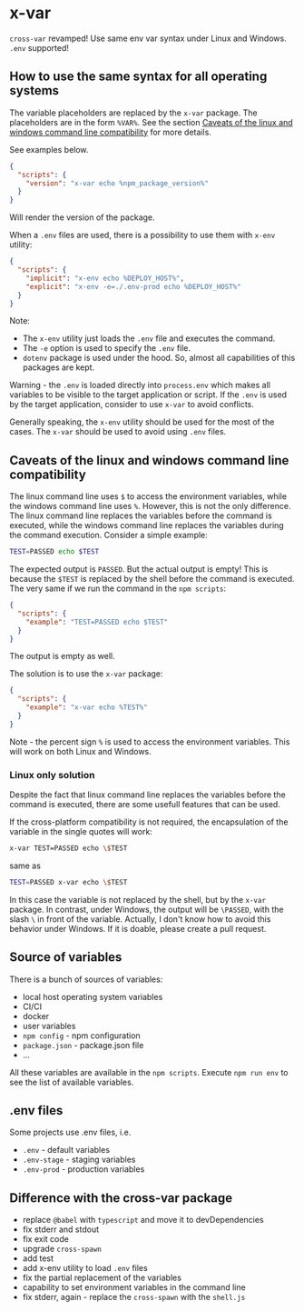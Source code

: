 # x-var

`cross-var` revamped! Use same env var syntax under Linux and Windows. `.env` supported!

## How to use the same syntax for all operating systems

The variable placeholders are replaced by the `x-var` package. The placeholders are in the form `%VAR%`.
See the section [Caveats of the linux and windows command line compatibility](#caveats-of-the-linux-and-windows-command-line-compatibility) for more details.

See examples below.
```json
{
  "scripts": {
    "version": "x-var echo %npm_package_version%"
  }
}
```
Will render the version of the package.

When a `.env` files are used, there is a possibility to use them with `x-env` utility:
```json
{
  "scripts": {
    "implicit": "x-env echo %DEPLOY_HOST%",
    "explicit": "x-env -e=./.env-prod echo %DEPLOY_HOST%"
  }
}
```
Note:
* The `x-env` utility just loads the `.env` file and executes the command.
* The `-e` option is used to specify the `.env` file.
* `dotenv` package is used under the hood. So, almost all capabilities of this packages are kept.

Warning - the `.env` is loaded directly into `process.env` which makes all variables to be visible to the target application or script. If the `.env` is used by the target application, consider to use `x-var` to avoid conflicts.

Generally speaking, the `x-env` utility should be used for the most of the cases. The `x-var` should be used to avoid using `.env` files.

## Caveats of the linux and windows command line compatibility

The linux command line uses `$` to access the environment variables, while the windows command line uses `%`.
However, this is not the only difference. The linux command line replaces the variables before the command is executed, while the windows command line replaces the variables during the command execution.
Consider a simple example:
```bash 
TEST=PASSED echo $TEST
```
The expected output is `PASSED`. But the actual output is empty!
This is because the `$TEST` is replaced by the shell before the command is executed.
The very same if we run the command in the `npm scripts`:
```json
{
  "scripts": {
    "example": "TEST=PASSED echo $TEST"
  }
}
```
The output is empty as well.

The solution is to use the `x-var` package:
```json
{
  "scripts": {
    "example": "x-var echo %TEST%"
  }
}
```
Note - the percent sign `%` is used to access the environment variables. This will work on both Linux and Windows.

### Linux only solution

Despite the fact that linux command line replaces the variables before the command is executed, there are some usefull features that can be used.

If the cross-platform compatibility is not required, the encapsulation of the variable in the single quotes will work:
```bash
x-var TEST=PASSED echo \$TEST
```
same as
```bash
TEST=PASSED x-var echo \$TEST
```
In this case the variable is not replaced by the shell, but by the `x-var` package.
In contrast, under Windows, the output will be `\PASSED`, with the slash `\` in front of the variable.
Actually, I don't know how to avoid this behavior under Windows. If it is doable, please create a pull request.

## Source of variables

There is a bunch of sources of variables:
* local host operating system variables 
* CI/CI
* docker
* user variables
* `npm config` - npm configuration
* `package.json` - package.json file
* ...

All these variables are available in the `npm scripts`. 
Execute `npm run env` to see the list of available variables.

## .env files

Some projects use .env files, i.e.
* `.env` - default variables
* `.env-stage` - staging variables
* `.env-prod` - production variables

## Difference with the cross-var package

* replace `@babel` with `typescript` and move it to devDependencies
* fix stderr and stdout
* fix exit code
* upgrade `cross-spawn`
* add test
* add x-env utility to load `.env` files
* fix the partial replacement of the variables
* capability to set environment variables in the command line
* fix stderr, again - replace the `cross-spawn` with the `shell.js`

